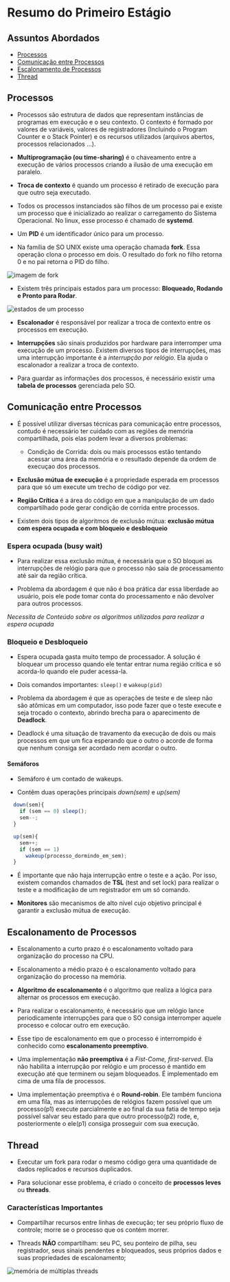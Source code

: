 # Resumo do Primeiro Estágio

## Assuntos Abordados
- [Processos](#processos)
- [Comunicação entre Processos](#comunicacao)
- [Escalonamento de Processos](#escalonamento)
- [Thread](#thread)

## Processos

- Processos são estrutura de dados que representam instâncias de programas em execução e o seu contexto.
O contexto é formado por valores de variáveis, valores de registradores (Incluindo o Program Counter e 
o Stack Pointer) e os recursos utilizados (arquivos abertos, processos relacionados ...).

- **Multiprogramação (ou time-sharing)** é o chaveamento entre a execução de vários processos criando a ilusão
de uma execução em paralelo. 

- **Troca de contexto** é quando um processo é retirado de execução para que outro seja executado.

- Todos os processos instanciados são filhos de um processo pai e existe um processo que é inicializado
ao realizar o carregamento do Sistema Operacional. No linux, esse processo é chamado de **systemd**.

- Um **PID** é um identificador único para um processo.

- Na família de SO UNIX existe uma operação chamada **fork**. Essa operação clona o processo em dois. O
resultado do fork no filho retorna 0 e no pai retorna o PID do filho.

![imagem de fork](http://www.ppgia.pucpr.br/~laplima/ensino/so/materia/images/ps-fork.png)

- Existem três principais estados para um processo: **Bloqueado, Rodando e Pronto para Rodar**.

![estados de um processo](http://www.ppgia.pucpr.br/~laplima/ensino/so/materia/images/ps-estados.png)

- **Escalonador** é responsável por realizar a troca de contexto entre os processos em execução.

- **Interrupções** são sinais produzidos por hardware para interromper uma execução de um processo.
Existem diversos tipos de interrupções, mas uma interrupção importante é a *interrupção por relógio*.
Ela ajuda o escalonador a realizar a troca de contexto.

- Para guardar as informações dos processos, é necessário existir uma **tabela de processos** gerenciada
pelo SO.

## Comunicação entre Processos

- É possível utilizar diversas técnicas para comunicação entre processos, contudo é necessário
ter cuidado com as regiões de memória compartilhada, pois elas podem levar a diversos problemas:
  * Condição de Corrida: dois ou mais processos estão tentando acessar uma área da memória e o resultado
  depende da ordem de execuçao dos processos.
  
- **Exclusão mútua de execução** é a propriedade esperada em processos para que só um execute um trecho
de código por vez.

- **Região Crítica** é a área do código em que a manipulação de um dado compartilhado pode gerar 
condição de corrida entre processos.

- Existem dois tipos de algoritmos de exclusão mútua: **exclusão mútua com espera ocupada e com bloqueio e desbloqueio**

### Espera ocupada (busy wait)

- Para realizar essa exclusão mútua, é necessária que o SO bloquei as interrupções de relógio para
que o processo não saia de processamento até sair da região crítica.

- Problema da abordagem é que não é boa prática dar essa liberdade ao usuário, pois ele pode
tomar conta do processamento e não devolver para outros processos.

*Necessita de Conteúdo sobre os algoritmos utilizados para realizar a espera ocupada*

### Bloqueio e Desbloqueio

- Espera ocupada gasta muito tempo de processador. A solução é bloquear um processo quando ele tentar
entrar numa região crítica e só acorda-lo quando ele puder acessa-la.

- Dois comandos importantes: `sleep()` e `wakeup(pid)`

- Problema da abordagem é que as operações de teste e de sleep não são atômicas em um computador,
isso pode fazer que o teste execute e seja trocado o contexto, abrindo brecha para o aparecimento de
**Deadlock**.

- Deadlock é uma situação de travamento da execução de dois ou mais processos em que um fica esperando
que o outro o acorde de forma que nenhum consiga ser acordado nem acordar o outro.

#### Semáforos

- Semáforo é um contado de wakeups.

- Contêm duas operações principais *down(sem)* e *up(sem)*
```javascript
  down(sem){
    if (sem == 0) sleep();
    sem--;
  }
```

```javascript
  up(sem){
    sem++;
    if (sem == 1)
      wakeup(processo_dormindo_em_sem);
  }
```

- É importante que não haja interrupção entre o teste e a ação. Por isso, existem comandos chamados de
**TSL** (test and set lock) para realizar o teste e a modificação de um registrador em um só comando.

- **Monitores** são mecanismos de alto nível cujo objetivo principal é garantir a exclusão mútua de 
execução.

## Escalonamento de Processos

- Escalonamento a curto prazo é o escalonamento voltado para organização do processo na CPU.

- Escalonamento a médio prazo é o escalonamento voltado para organização do processo na memória.

- **Algoritmo de escalonamento** é o algoritmo que realiza a lógica para alternar os processos em
execução.

- Para realizar o escalonamento, é necessário que um relógio lance periodicamente interrupções para
que o SO consiga interromper aquele processo e colocar outro em execução.

- Esse tipo de escalonamento em que o processo é interrompido é conhecido como **escalonamento preemptivo**.

- Uma implementação **não preemptiva** é a *Fist-Come, first-served*. Ela não habilita a interrupção
por relógio e um processo é mantido em execução até que terminem ou sejam bloqueados. É implementado
em cima de uma fila de processos.

- Uma implementação preemptiva é o **Round-robin**. Ele também funciona em uma fila, mas as interrupções
de relógios fazem possível que um processo(p1) execute parcialmente e ao final da sua fatia de tempo seja
possível salvar seu estado para que outro processo(p2) rode, e, posteriormente o ele(p1) consiga prosseguir com
sua execução.

## Thread

- Executar um fork para rodar o mesmo código gera uma quantidade de dados replicados e recursos duplicados.

- Para solucionar esse problema, é criado o conceito de **processos leves** ou **threads**.

### Características Importantes

 - Compartilhar recursos entre linhas de execução; ter seu próprio fluxo de controle; morre se o 
 processo que os contém morrer.
 
 - Threads **NÃO** compartilham: seu PC, seu ponteiro de pilha, seu registrador, seus sinais pendentes e bloqueados,
 seus próprios dados e suas propriedades de escalonamento;
 
 ![memória de múltiplas threads](http://www.ppgia.pucpr.br/~laplima/ensino/so/materia/images/ps-modelo_threads.png)
 
